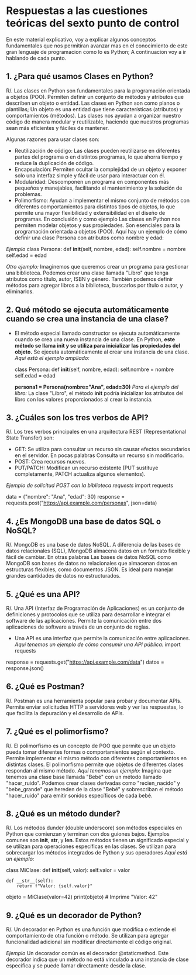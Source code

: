 # Respuestas a las cuestiones teóricas del **sexto punto de control** 
En este material explicativo, voy a explicar algunos conceptos fundamentales que nos permitiran avanzar mas en el conocimiento de este gran lenguaje de programacion como lo es Python;
A continuacion voy a ir hablando de cada punto. 

## 1.	¿Para qué usamos Clases en Python?
R/. Las clases en Python son fundamentales para la programación orientada a objetos (POO). Permiten definir un conjunto de métodos y atributos que describen un objeto o entidad. Las clases en Python son como planos o plantillas; Un objeto es una entidad que tiene características (atributos) y comportamientos (métodos). Las clases nos ayudan a organizar nuestro código de manera modular y reutilizable, haciendo que nuestros programas sean más eficientes y fáciles de mantener.

 Algunas razones para usar clases son:
- Reutilización de código: Las clases pueden reutilizarse en diferentes partes del programa o en distintos programas, lo que ahorra tiempo y reduce la duplicación de código.
- Encapsulación: Permiten ocultar la complejidad de un objeto y exponer solo una interfaz simple y fácil de usar para interactuar con él.
- Modularidad: Descomponen un programa en componentes más pequeños y manejables, facilitando el mantenimiento y la solución de problemas.
- Polimorfismo: Ayudan a implementar el mismo conjunto de métodos con diferentes comportamientos para distintos tipos de objetos, lo que permite una mayor flexibilidad y extensibilidad en el diseño de programas.
En conclusión y como ejemplo Las clases en Python nos permiten modelar objetos y sus propiedades. Son esenciales para la programación orientada a objetos (POO). Aquí hay un ejemplo de cómo definir una clase Persona con atributos como nombre y edad:

*Ejemplo*
  class Persona:
      def __init__(self, nombre, edad):
          self.nombre = nombre
          self.edad = edad
  
  *Otro ejemplo:* Imaginemos que queremos crear un programa para gestionar una biblioteca. Podemos crear una clase llamada "Libro" que tenga atributos como título, autor, ISBN y género. También podemos definir métodos para agregar libros a la biblioteca, buscarlos por título o autor, y eliminarlos.
  
## 2. Qué método se ejecuta automáticamente cuando se crea una instancia de una clase?

- El método especial llamado constructor se ejecuta automáticamente cuando se crea una nueva instancia de una clase. En Python, **este método se llama __init__ y se utiliza para inicializar las propiedades del objeto.** Se ejecuta automáticamente al crear una instancia de una clase.
*Aquí está el ejemplo ampliado:*
  
  class Persona:
      def __init__(self, nombre, edad):
          self.nombre = nombre
          self.edad = edad
  
  **persona1 = Persona(nombre="Ana", edad=30)**
*Para el ejemplo del libro:* La clase "Libro", el método __init__ podría inicializar los atributos del libro con los valores proporcionados al crear la instancia.

## 3.	¿Cuáles son los tres verbos de API? 
R/. Los tres verbos principales en una arquitectura REST (Representational State Transfer) son:

-	GET: Se utiliza para consultar un recurso sin causar efectos secundarios en el servidor. En pocas palabras Consulta un recurso sin modificarlo.
-	POST: Crea recursos nuevos.
-	PUT/PATCH: Modifican un recurso existente (PUT sustituye completamente, PATCH actualiza algunos elementos).

*Ejemplo de solicitud POST con la biblioteca requests*
import requests

data = {"nombre": "Ana", "edad": 30}
response = requests.post("https://api.example.com/personas", json=data)

## 4.	¿Es MongoDB una base de datos SQL o NoSQL? 
R/.	MongoDB es una base de datos NoSQL. A diferencia de las bases de datos relacionales (SQL), MongoDB almacena datos en un formato flexible y fácil de cambiar.  En otras palabras Las bases de datos NoSQL como MongoDB son bases de datos no relacionales que almacenan datos en estructuras flexibles, como documentos JSON. Es ideal para manejar grandes cantidades de datos no estructurados.

## 5.	¿Qué es una API? 
R/. Una API (Interfaz de Programación de Aplicaciones) es un conjunto de definiciones y protocolos que se utiliza para desarrollar e integrar el software de las aplicaciones. Permite la comunicación entre dos aplicaciones de software a través de un conjunto de reglas.
- Una API es una interfaz que permite la comunicación entre aplicaciones.
*Aquí tenemos un ejemplo de cómo consumir una API pública:*
import requests

response = requests.get("https://api.example.com/data")
datos = response.json()

## 6.	¿Qué es Postman?
R/. Postman es una herramienta popular para probar y documentar APIs. Permite enviar solicitudes HTTP a servidores web y ver las respuestas, lo que facilita la depuración y el desarrollo de APIs.

## 7.	¿Qué es el polimorfismo?
R/. El polimorfismo es un concepto de POO que permite que un objeto pueda tomar diferentes formas o comportamientos según el contexto. Permite implementar el mismo método con diferentes comportamientos en distintas clases. El polimorfismo permite que objetos de diferentes clases respondan al mismo método. 
*Aquí tenemos un ejemplo:*
Imagina que tenemos una clase base llamada "Bebé" con un método llamado "hacer_ruido". Podemos crear clases derivadas como "recien_nacido" y "bebe_grande" que hereden de la clase "Bebé" y sobrescriban el método "hacer_ruido" para emitir sonidos específicos de cada bebé.

## 8.	¿Qué es un método dunder?
R/. Los métodos dunder (double underscore) son métodos especiales en Python que comienzan y terminan con dos guiones bajos. Ejemplos comunes son __init__, __str__, y __len__. Estos métodos tienen un significado especial y se utilizan para operaciones específicas en las clases. Se utilizan para sobrecargar los métodos integrados de Python y sus operadores
*Aquí está un ejemplo:*

class MiClase:
    def __init__(self, valor):
        self.valor = valor

    def __str__(self):
        return f"Valor: {self.valor}"

objeto = MiClase(valor=42)
print(objeto)  # Imprime "Valor: 42"

## 9.	¿Qué es un decorador de Python?
R/. Un decorador en Python es una función que modifica o extiende el comportamiento de otra función o método. Se utilizan para agregar funcionalidad adicional sin modificar directamente el código original.

*Ejemplo*
Un decorador común es el decorador @staticmethod. Este decorador indica que un método no está vinculado a una instancia de clase específica y se puede llamar directamente desde la clase.
